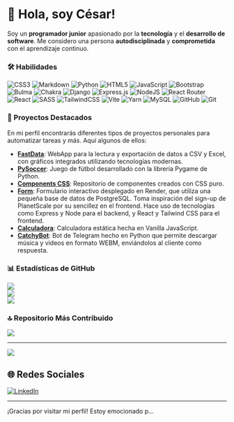 # 👋 Hola, soy César!

Soy un **programador junior** apasionado por la **tecnología** y el **desarrollo de software**. Me considero una persona **autodisciplinada** y **comprometida** con el aprendizaje continuo.

### 🛠️ Habilidades
![CSS3](https://img.shields.io/badge/css3-%231572B6.svg?style=for-the-badge&logo=css3&logoColor=white) ![Markdown](https://img.shields.io/badge/markdown-%23000000.svg?style=for-the-badge&logo=markdown&logoColor=white) ![Python](https://img.shields.io/badge/python-3670A0?style=for-the-badge&logo=python&logoColor=ffdd54) ![HTML5](https://img.shields.io/badge/html5-%23E34F26.svg?style=for-the-badge&logo=html5&logoColor=white) ![JavaScript](https://img.shields.io/badge/javascript-%23323330.svg?style=for-the-badge&logo=javascript&logoColor=%23F7DF1E) ![Bootstrap](https://img.shields.io/badge/bootstrap-%238511FA.svg?style=for-the-badge&logo=bootstrap&logoColor=white) ![Bulma](https://img.shields.io/badge/bulma-00D0B1?style=for-the-badge&logo=bulma&logoColor=white) ![Chakra](https://img.shields.io/badge/chakra-%234ED1C5.svg?style=for-the-badge&logo=chakraui&logoColor=white) ![Django](https://img.shields.io/badge/django-%23092E20.svg?style=for-the-badge&logo=django&logoColor=white) ![Express.js](https://img.shields.io/badge/express.js-%23404d59.svg?style=for-the-badge&logo=express&logoColor=%2361DAFB) ![NodeJS](https://img.shields.io/badge/node.js-6DA55F?style=for-the-badge&logo=node.js&logoColor=white) ![React Router](https://img.shields.io/badge/React_Router-CA4245?style=for-the-badge&logo=react-router&logoColor=white) ![React](https://img.shields.io/badge/react-%2320232a.svg?style=for-the-badge&logo=react&logoColor=%2361DAFB) ![SASS](https://img.shields.io/badge/SASS-hotpink.svg?style=for-the-badge&logo=SASS&logoColor=white) ![TailwindCSS](https://img.shields.io/badge/tailwindcss-%2338B2AC.svg?style=for-the-badge&logo=tailwind-css&logoColor=white) ![Vite](https://img.shields.io/badge/vite-%23646CFF.svg?style=for-the-badge&logo=vite&logoColor=white) ![Yarn](https://img.shields.io/badge/yarn-%232C8EBB.svg?style=for-the-badge&logo=yarn&logoColor=white) ![MySQL](https://img.shields.io/badge/mysql-4479A1.svg?style=for-the-badge&logo=mysql&logoColor=white) ![GitHub](https://img.shields.io/badge/github-%23121011.svg?style=for-the-badge&logo=github&logoColor=white) ![Git](https://img.shields.io/badge/git-%23F05033.svg?style=for-the-badge&logo=git&logoColor=white)

### 💼 Proyectos Destacados
En mi perfil encontrarás diferentes tipos de proyectos personales para automatizar tareas y más. Aquí algunos de ellos:

- **[FastData](https://github.com/CesarMartinez7/DataFast)**: WebApp para la lectura y exportación de datos a CSV y Excel, con gráficos integrados utilizando tecnologías modernas.
- **[PySoccer](https://github.com/CesarMartinez7/PySoccer)**: Juego de fútbol desarrollado con la librería Pygame de Python.
- **[Components CSS](https://github.com/CesarMartinez7/ComponentsCSS)**: Repositorio de componentes creados con CSS puro.
- **[Form](https://despliegue-jy96.onrender.com)**: Formulario interactivo desplegado en Render, que utiliza una pequeña base de datos de PostgreSQL. Toma inspiración del sign-up de PlanetScale por su sencillez en el frontend. Hace uso de tecnologías como Express y Node para el backend, y React y Tailwind CSS para el frontend.
- **[Calculadora](https://github.com/CesarMartinez7/Calculadora)**: Calculadora estática hecha en Vanilla JavaScript.
- **[CatchyBot](https://github.com/CesarMartinez7/CatchyBot)**: Bot de Telegram hecho en Python que permite descargar música y videos en formato WEBM, enviándolos al cliente como respuesta.

### 📊 Estadísticas de GitHub
![](https://github-readme-stats.vercel.app/api?username=CesarMartinez7&theme=dark&hide_border=false&include_all_commits=false&count_private=false)<br/>
![](https://github-readme-streak-stats.herokuapp.com/?user=CesarMartinez7&theme=dark&hide_border=false)<br/>
![](https://github-readme-stats.vercel.app/api/top-langs/?username=CesarMartinez7&theme=dark&hide_border=false&include_all_commits=false&count_private=false&layout=compact)

### 🔝 Repositorio Más Contribuido
![](https://github-contributor-stats.vercel.app/api?username=CesarMartinez7&limit=5&theme=dark&combine_all_yearly_contributions=true)

---

[![](https://visitcount.itsvg.in/api?id=CesarMartinez7&icon=0&color=0)](https://visitcount.itsvg.in)

## 🌐 Redes Sociales
[![LinkedIn](https://img.shields.io/badge/LinkedIn-%230077B5.svg?logo=linkedin&logoColor=white)](https://www.linkedin.com/in/cesar-martinez-383943332/) 

---

¡Gracias por visitar mi perfil! Estoy emocionado p...

